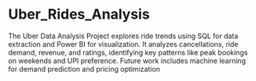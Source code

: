 # Uber_Rides_Analysis
The Uber Data Analysis Project explores ride trends using SQL for data extraction and Power BI for visualization. It analyzes cancellations, ride demand, revenue, and ratings, identifying key patterns like peak bookings on weekends and UPI preference. Future work includes machine learning for demand prediction and pricing optimization
